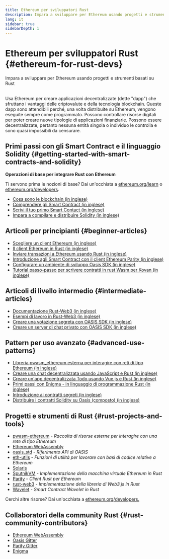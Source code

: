 ```yaml
---
title: Ethereum per sviluppatori Rust
description: Impara a sviluppare per Ethereum usando progetti e strumenti basati su Rust
lang: it
sidebar: true
sidebarDepth: 1
---
```


# Ethereum per sviluppatori Rust {#ethereum-for-rust-devs}

<div class="featured">Impara a sviluppare per Ethereum usando progetti e strumenti basati su Rust</div><br>

Usa Ethereum per creare applicazioni decentralizzate (dette "dapp") che sfruttano i vantaggi delle criptovalute e della tecnologia blockchain. Queste dapp sono attendibili perché, una volta distribuite su Ethereum, vengono eseguite sempre come programmato. Possono controllare risorse digitali per poter creare nuove tipologie di applicazioni finanziarie. Possono essere decentralizzate, pertanto nessuna entità singola o individuo le controlla e sono quasi impossibili da censurare.

## Primi passi con gli Smart Contract e il linguaggio Solidity {#getting-started-with-smart-contracts-and-solidity}

**Operazioni di base per integrare Rust con Ethereum**

Ti servono prima le nozioni di base? Dai un'occhiata a [ethereum.org/learn](/learn/) o [ethereum.org/developers](/developers/).

- [Cosa sono le blockchain (in inglese)](https://kauri.io/article/d55684513211466da7f8cc03987607d5/blockchain-explained)
- [Comprendere gli Smart Contract (in inglese)](https://kauri.io/article/e4f66c6079e74a4a9b532148d3158188/ethereum-101-part-5-the-smart-contract)
- [Scrivi il tuo primo Smart Contact (in inglese)](https://kauri.io/article/124b7db1d0cf4f47b414f8b13c9d66e2/remix-ide-your-first-smart-contract)
- [Impara a compilare e distribuire Solidity (in inglese)](https://kauri.io/article/973c5f54c4434bb1b0160cff8c695369/understanding-smart-contract-compilation-and-deployment)

## Articoli per principianti {#beginner-articles}

- [Scegliere un client Ethereum (in inglese)](https://www.trufflesuite.com/docs/truffle/reference/choosing-an-ethereum-client)
- [Il client Ethereum in Rust (in inglese)](https://wiki.parity.io/Setup)
- [Inviare transazioni a Ethereum usando Rust (in inglese)](https://kauri.io/article/97c85229c66445759bb0ce642224d364/sending-ethereum-transactions-with-rust)
- [Introduzione agli Smart Contract con il client Ethereum Parity (in inglese)](https://wiki.parity.io/Smart-Contracts)
- [Configurare un ambiente di sviluppo Oasis SDK (in inglese)](https://docs.oasis.dev/quickstart.html#set-up-the-oasis-sdk)
- [Tutorial passo-passo per scrivere contratti in rust Wasm per Kovan (in inglese)](https://github.com/paritytech/pwasm-tutorial)

## Articoli di livello intermedio {#intermediate-articles}

- [Documentazione Rust-Web3 (in inglese)](https://tomusdrw.github.io/rust-web3/web3/index.html)
- [Esempi di lavoro in Rust-Web3 (in inglese)](https://github.com/tomusdrw/rust-web3/blob/master/examples)
- [Creare una votazione segreta con OASIS SDK (in inglese)](https://docs.oasis.dev/tutorials/ballot.html#prerequisites)
- [Creare un server di chat privato con OASIS SDK (in inglese)](https://docs.oasis.dev/tutorials/messaging.html#prerequisites)

## Pattern per uso avanzato {#advanced-use-patterns}

- [Libreria pwasm_ethereum esterna per interagire con reti di tipo Ethereum (in inglese)](https://paritytech.github.io/pwasm-ethereum/pwasm_ethereum/)
- [Creare una chat decentralizzata usando JavaScript e Rust (in inglese)](https://medium.com/perlin-network/build-a-decentralized-chat-using-javascript-rust-webassembly-c775f8484b52)
- [Creare un'app decentralizzata Todo usando Vue.js e Rust (in inglese) ](https://medium.com/@jjmace01/build-a-decentralized-todo-app-using-vue-js-rust-webassembly-5381a1895beb)
- [Primi passi con Enigma - in linguaggio di programmazione Rust (in inglese)](https://blog.enigma.co/getting-started-with-discovery-the-rust-programming-language-4d1e0b06de15)
- [Introduzione ai contratti segreti (in inglese)](https://blog.enigma.co/getting-started-with-enigma-an-intro-to-secret-contracts-cdba4fe501c2)
- [Distribuire i contratti Solidity su Oasis (composto) (in inglese)](https://docs.oasis.dev/tutorials/deploy-solidity.html#deploy-using-truffle)

## Progetti e strumenti di Rust {#rust-projects-and-tools}

- [pwasm-ethereum](https://github.com/paritytech/pwasm-ethereum) - _Raccolta di risorse esterne per interagire con una rete di tipo Ethereum_
- [Ethereum WebAssembly](https://ewasm.readthedocs.io/en/mkdocs/)
- [oasis_std](https://docs.rs/oasis-std/0.2.7/oasis_std/) - _Riferimento API di OASIS_
- [eth-utils](https://github.com/ethereum/eth-utils/) - _Funzioni di utilità per lavorare con basi di codice relative a Ethereum_
- [Solaris](https://github.com/paritytech/sol-rs)
- [SputnikVM](https://github.com/sorpaas/rust-evm) - _Implementazione della macchina virtuale Ethereum in Rust_
- [Parity](https://github.com/paritytech/parity-ethereum) - _Client Rust per Ethereum_
- [rust-web3](https://github.com/tomusdrw/rust-web3) - _Implementazione della libreria di Web3.js in Rust_
- [Wavelet](https://wavelet.perlin.net/docs/smart-contracts) - _Smart Contract Wavelet in Rust_

Cerchi altre risorse? Dai un'occhiata a [ethereum.org/developers.](/developers/)

## Collaboratori della community Rust {#rust-community-contributors}

- [Ethereum WebAssembly](https://gitter.im/ewasm/Lobby)
- [Oasis Gitter](https://gitter.im/Oasis-official/Lobby)
- [Parity Gitter](https://gitter.im/paritytech/parity)
- [Enigma](https://discord.gg/SJK32GY)
